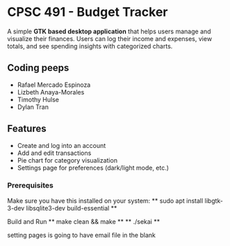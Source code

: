 # CPSC 491 - Budget Tracker

A simple **GTK based desktop application** that helps users manage and visualize their finances. 
Users can log their income and expenses, view totals, and see spending insights with categorized charts.


## Coding peeps
* Rafael Mercado Espinoza
* Lizbeth Anaya-Morales
* Timothy Hulse
* Dylan Tran

## Features
* Create and log into an account 
* Add and edit transactions
* Pie chart for category visualization
* Settings page for preferences (dark/light mode, etc.)

### Prerequisites
Make sure you have this installed on your system:
** sudo apt install libgtk-3-dev libsqlite3-dev build-essential **

Build and Run
** make clean && make **
** ./sekai **




setting pages is going to have 
email file in the blank 